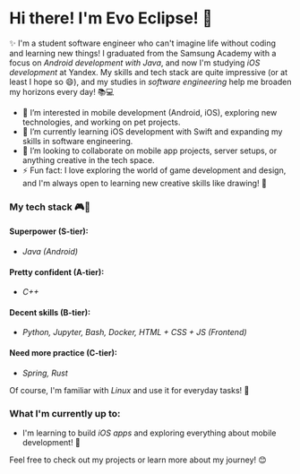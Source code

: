 # Hi there! I'm Evo Eclipse! 🌟

✨ I'm a student software engineer who can't imagine life without coding and learning new things! I graduated from the Samsung Academy with a focus on *Android development with Java*, and now I'm studying *iOS development* at Yandex. My skills and tech stack are quite impressive (or at least I hope so 😄), and my studies in *software engineering* help me broaden my horizons every day! 📚💻

- 👀 I’m interested in mobile development (Android, iOS), exploring new technologies, and working on pet projects.
- 🌱 I’m currently learning iOS development with Swift and expanding my skills in software engineering.
- 💞️ I’m looking to collaborate on mobile app projects, server setups, or anything creative in the tech space.
- ⚡ Fun fact: I love exploring the world of game development and design, and I'm always open to learning new creative skills like drawing! 🎨

### My tech stack 🎮🔧

#### Superpower (S-tier):
- *Java (Android)*

#### Pretty confident (A-tier):
- *C++*

#### Decent skills (B-tier):
- *Python, Jupyter, Bash, Docker, HTML + CSS + JS (Frontend)*

#### Need more practice (C-tier):
- *Spring, Rust*

Of course, I'm familiar with *Linux* and use it for everyday tasks! 🐧

### What I'm currently up to:
- I'm learning to build *iOS apps* and exploring everything about mobile development! 📱

Feel free to check out my projects or learn more about my journey! 😊

<!---
По умолчанию
```
- 👋 Hi, I’m @Evo-Eclipse
- 👀 I’m interested in ...
- 🌱 I’m currently learning ...
- 💞️ I’m looking to collaborate on ...
- 📫 How to reach me ...
- 😄 Pronouns: ...
- ⚡ Fun fact: ...
```
--->
<!---
Evo-Eclipse/Evo-Eclipse is a ✨ special ✨ repository because its `README.md` (this file) appears on your GitHub profile.
You can click the Preview link to take a look at your changes.
--->
